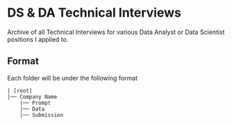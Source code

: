 # DS & DA Technical Interviews
Archive of all Technical Interviews for various Data Analyst or Data Scientist positions I applied to.

## Format

Each folder will be under the following format

```
| [root]
|── Company Name
    |── Prompt
    |── Data
    |── Submission
```
